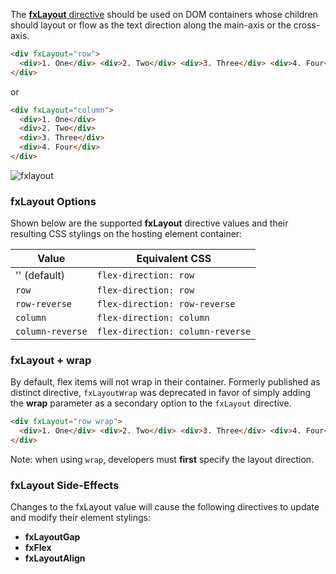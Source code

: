 The [**fxLayout** directive][Layout] should be used on DOM containers whose children should layout or flow as the text 
direction along the main-axis or the cross-axis. 

```html
<div fxLayout="row">
  <div>1. One</div> <div>2. Two</div> <div>3. Three</div> <div>4. Four</div>
</div>
```

or


```html
<div fxLayout="column">
  <div>1. One</div>
  <div>2. Two</div>
  <div>3. Three</div>
  <div>4. Four</div>
</div>
```

![fxlayout](https://cloud.githubusercontent.com/assets/210413/23197582/eda570ee-f886-11e6-95ff-d25736d3dfdb.png)

### fxLayout Options

Shown below are the supported **fxLayout** directive values and their resulting CSS stylings on the hosting element 
container:

| Value | Equivalent CSS | 
| ----- | -------------- |
|  '' (default)     | `flex-direction: row`            |
|  `row`            | `flex-direction: row`            |
|  `row-reverse`    | `flex-direction: row-reverse`    |
|  `column`         | `flex-direction: column`         |
|  `column-reverse` | `flex-direction: column-reverse` |


### fxLayout + wrap

By default, flex items will not wrap in their container. Formerly published as distinct directive, `fxLayoutWrap` was deprecated in favor of simply adding the **wrap** parameter as a secondary option to the `fxLayout` directive.

```html
<div fxLayout="row wrap">
  <div>1. One</div> <div>2. Two</div> <div>3. Three</div> <div>4. Four</div>
</div>
```

Note: when using `wrap`, developers must **first** specify the layout direction.

### fxLayout Side-Effects

Changes to the fxLayout value will cause the following directives to update and modify their element stylings:

* **fxLayoutGap**
* **fxFlex**
* **fxLayoutAlign**

[Layout]: https://github.com/angular/flex-layout/blob/master/src/lib/flex/layout/layout.ts#L34-L40